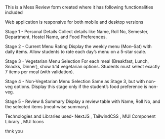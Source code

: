 This is a Mess Review form created where it has following functionalities included

Web application is responsive for both mobile and desktop versions

Stage 1 - Personal Details
Collect details like Name, Roll No, Semester, Department, Hostel Name, and Food Preferences.

Stage 2 - Current Menu Rating
Display the weekly menu (Mon–Sat) with daily items.
Allow students to rate each day’s menu on a 5-star scale.


Stage 3 - Vegetarian Menu Selection
For each meal (Breakfast, Lunch, Snacks, Dinner), show ≥14 vegetarian options.
Students must select exactly 7 items per meal (with validation).

Stage 4 - Non-Vegetarian Menu Selection
Same as Stage 3, but with non-veg options.
Display this stage only if the student’s food preference is non-veg.

Stage 5 - Review & Summary
Display a review table with Name, Roll No, and the selected items (meal-wise summary).

Technologies and Libraries used-
NextJS , TailwindCSS , MUI Component Library , MUI Icons


thnk you 
